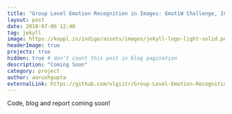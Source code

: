 ```yaml
---
title: "Group Level Emotion Recognition in Images: EmotiW Challenge, ICMI'18"
layout: post
date: 2018-07-06 12:40
tag: jekyll
image: https://koppl.in/indigo/assets/images/jekyll-logo-light-solid.png
headerImage: true
projects: true
hidden: true # don't count this post in blog pagination
description: "Coming Soon"
category: project
author: aarushgupta
externalLink: https://github.com/vlgiitr/Group-Level-Emotion-Recognition
---
```

<!-- 
I recently participated in the EmotiW Challenge, Group Level Emotion Recognition in Images, along with my friends, Dakshit Agrawal and Hardik Chauhan, and Dr. Marco Pedersoli and Jose Dolz from ETS Montreal, Canada. We stood 4th in the competition. -->

Code, blog and report coming soon!